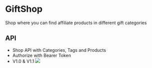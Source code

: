 # GiftShop

Shop where you can find affiliate products in different gift categories

## API 
- Shop API with Categories, Tags and Products
- Authorize with Bearer Token
- V1.0 & V1.1
![](https://i.imgur.com/tviXFIl.png)
